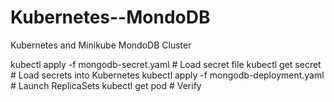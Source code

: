 # Kubernetes--MondoDB
Kubernetes and Minikube MondoDB Cluster

kubectl apply -f mongodb-secret.yaml        # Load secret file
kubectl get secret                          # Load secrets into Kubernetes
kubectl apply -f mongodb-deployment.yaml    # Launch ReplicaSets
kubectl get pod                             # Verify
